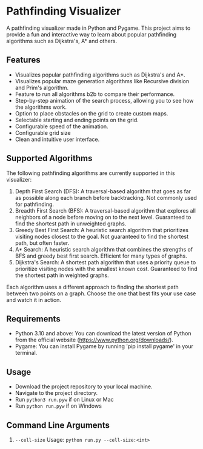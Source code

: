 # Pathfinding Visualizer
A pathfinding visualizer made in Python and Pygame. This project aims to provide a fun and interactive way to learn about popular pathfinding algorithms such as Dijkstra's, A* and others.

## Features
* Visualizes popular pathfinding algorithms such as Dijkstra's and A*.
* Visualizes popular maze generation algorithms like Recursive division and Prim's algorithm.
* Feature to run all algorithms b2b to compare their performance.
* Step-by-step animation of the search process, allowing you to see how the algorithms work.
* Option to place obstacles on the grid to create custom maps.
* Selectable starting and ending points on the grid.
* Configurable speed of the animation. 
* Configurable grid size
* Clean and intuitive user interface.

## Supported Algorithms
The following pathfinding algorithms are currently supported in this visualizer:

1. Depth First Search (DFS): A traversal-based algorithm that goes as far as possible along each branch before backtracking. Not commonly used for pathfinding.
2. Breadth First Search (BFS): A traversal-based algorithm that explores all neighbors of a node before moving on to the next level. Guaranteed to find the shortest path in unweighted graphs.
3. Greedy Best First Search: A heuristic search algorithm that prioritizes visiting nodes closest to the goal. Not guaranteed to find the shortest path, but often faster.
4. A* Search: A heuristic search algorithm that combines the strengths of BFS and greedy best first search. Efficient for many types of graphs.
5. Dijkstra's Search: A shortest path algorithm that uses a priority queue to prioritize visiting nodes with the smallest known cost. Guaranteed to find the shortest path in weighted graphs.

Each algorithm uses a different approach to finding the shortest path between two points on a graph. Choose the one that best fits your use case and watch it in action.

## Requirements
* Python 3.10 and above: You can download the latest version of Python from the official website (https://www.python.org/downloads/).
* Pygame: You can install Pygame by running 'pip install pygame' in your terminal.

## Usage
- Download the project repository to your local machine. 
- Navigate to the project directory.
- Run `python3 run.pyw` if on Linux or Mac
- Run `python run.pyw` if on Windows

## Command Line Arguments
1. `--cell-size`
Usage: `python run.py --cell-size:<int>`

